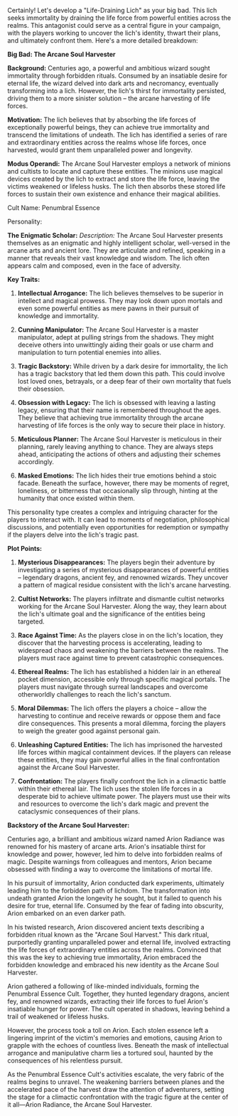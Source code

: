 
Certainly! Let's develop a "Life-Draining Lich" as your big bad. This lich seeks immortality by draining the life force from powerful entities across the realms. This antagonist could serve as a central figure in your campaign, with the players working to uncover the lich's identity, thwart their plans, and ultimately confront them. Here's a more detailed breakdown:


**Big Bad: The Arcane Soul Harvester**

**Background:** Centuries ago, a powerful and ambitious wizard sought immortality through forbidden rituals. Consumed by an insatiable desire for eternal life, the wizard delved into dark arts and necromancy, eventually transforming into a lich. However, the lich's thirst for immortality persisted, driving them to a more sinister solution – the arcane harvesting of life forces.

**Motivation:** The lich believes that by absorbing the life forces of exceptionally powerful beings, they can achieve true immortality and transcend the limitations of undeath. The lich has identified a series of rare and extraordinary entities across the realms whose life forces, once harvested, would grant them unparalleled power and longevity.

**Modus Operandi:** The Arcane Soul Harvester employs a network of minions and cultists to locate and capture these entities. The minions use magical devices created by the lich to extract and store the life force, leaving the victims weakened or lifeless husks. The lich then absorbs these stored life forces to sustain their own existence and enhance their magical abilities.

Cult Name: Penumbral Essence

Personality:

**The Enigmatic Scholar:** _Description:_ The Arcane Soul Harvester presents themselves as an enigmatic and highly intelligent scholar, well-versed in the arcane arts and ancient lore. They are articulate and refined, speaking in a manner that reveals their vast knowledge and wisdom. The lich often appears calm and composed, even in the face of adversity.

**Key Traits:**

1. **Intellectual Arrogance:** The lich believes themselves to be superior in intellect and magical prowess. They may look down upon mortals and even some powerful entities as mere pawns in their pursuit of knowledge and immortality.
    
2. **Cunning Manipulator:** The Arcane Soul Harvester is a master manipulator, adept at pulling strings from the shadows. They might deceive others into unwittingly aiding their goals or use charm and manipulation to turn potential enemies into allies.
    
3. **Tragic Backstory:** While driven by a dark desire for immortality, the lich has a tragic backstory that led them down this path. This could involve lost loved ones, betrayals, or a deep fear of their own mortality that fuels their obsession.
    
4. **Obsession with Legacy:** The lich is obsessed with leaving a lasting legacy, ensuring that their name is remembered throughout the ages. They believe that achieving true immortality through the arcane harvesting of life forces is the only way to secure their place in history.
    
5. **Meticulous Planner:** The Arcane Soul Harvester is meticulous in their planning, rarely leaving anything to chance. They are always steps ahead, anticipating the actions of others and adjusting their schemes accordingly.
    
6. **Masked Emotions:** The lich hides their true emotions behind a stoic facade. Beneath the surface, however, there may be moments of regret, loneliness, or bitterness that occasionally slip through, hinting at the humanity that once existed within them.
    

This personality type creates a complex and intriguing character for the players to interact with. It can lead to moments of negotiation, philosophical discussions, and potentially even opportunities for redemption or sympathy if the players delve into the lich's tragic past.

**Plot Points:**

1. **Mysterious Disappearances:** The players begin their adventure by investigating a series of mysterious disappearances of powerful entities – legendary dragons, ancient fey, and renowned wizards. They uncover a pattern of magical residue consistent with the lich's arcane harvesting.
    
2. **Cultist Networks:** The players infiltrate and dismantle cultist networks working for the Arcane Soul Harvester. Along the way, they learn about the lich's ultimate goal and the significance of the entities being targeted.
    
3. **Race Against Time:** As the players close in on the lich's location, they discover that the harvesting process is accelerating, leading to widespread chaos and weakening the barriers between the realms. The players must race against time to prevent catastrophic consequences.
    
4. **Ethereal Realms:** The lich has established a hidden lair in an ethereal pocket dimension, accessible only through specific magical portals. The players must navigate through surreal landscapes and overcome otherworldly challenges to reach the lich's sanctum.
    
5. **Moral Dilemmas:** The lich offers the players a choice – allow the harvesting to continue and receive rewards or oppose them and face dire consequences. This presents a moral dilemma, forcing the players to weigh the greater good against personal gain.
    
6. **Unleashing Captured Entities:** The lich has imprisoned the harvested life forces within magical containment devices. If the players can release these entities, they may gain powerful allies in the final confrontation against the Arcane Soul Harvester.
    
7. **Confrontation:** The players finally confront the lich in a climactic battle within their ethereal lair. The lich uses the stolen life forces in a desperate bid to achieve ultimate power. The players must use their wits and resources to overcome the lich's dark magic and prevent the cataclysmic consequences of their plans.




**Backstory of the Arcane Soul Harvester:**

Centuries ago, a brilliant and ambitious wizard named Arion Radiance was renowned for his mastery of arcane arts. Arion's insatiable thirst for knowledge and power, however, led him to delve into forbidden realms of magic. Despite warnings from colleagues and mentors, Arion became obsessed with finding a way to overcome the limitations of mortal life.

In his pursuit of immortality, Arion conducted dark experiments, ultimately leading him to the forbidden path of lichdom. The transformation into undeath granted Arion the longevity he sought, but it failed to quench his desire for true, eternal life. Consumed by the fear of fading into obscurity, Arion embarked on an even darker path.

In his twisted research, Arion discovered ancient texts describing a forbidden ritual known as the "Arcane Soul Harvest." This dark ritual, purportedly granting unparalleled power and eternal life, involved extracting the life forces of extraordinary entities across the realms. Convinced that this was the key to achieving true immortality, Arion embraced the forbidden knowledge and embraced his new identity as the Arcane Soul Harvester.

Arion gathered a following of like-minded individuals, forming the Penumbral Essence Cult. Together, they hunted legendary dragons, ancient fey, and renowned wizards, extracting their life forces to fuel Arion's insatiable hunger for power. The cult operated in shadows, leaving behind a trail of weakened or lifeless husks.

However, the process took a toll on Arion. Each stolen essence left a lingering imprint of the victim's memories and emotions, causing Arion to grapple with the echoes of countless lives. Beneath the mask of intellectual arrogance and manipulative charm lies a tortured soul, haunted by the consequences of his relentless pursuit.

As the Penumbral Essence Cult's activities escalate, the very fabric of the realms begins to unravel. The weakening barriers between planes and the accelerated pace of the harvest draw the attention of adventurers, setting the stage for a climactic confrontation with the tragic figure at the center of it all—Arion Radiance, the Arcane Soul Harvester.